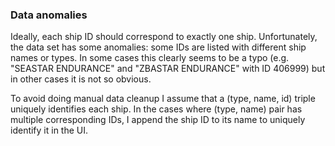 ### Data anomalies
Ideally, each ship ID should correspond to exactly one ship. Unfortunately, the data set has some
anomalies: some IDs are listed with different ship names or types. In some cases this clearly
seems to be a typo (e.g. "SEASTAR ENDURANCE" and "ZBASTAR ENDURANCE" with ID 406999) but in other
cases it is not so obvious.

To avoid doing manual data cleanup I assume that a (type, name, id) triple uniquely identifies each
ship. In the cases where (type, name) pair has multiple corresponding IDs, I append the ship ID to
its name to uniquely identify it in the UI.
